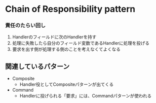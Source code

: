 # Chain of Responsibility pattern

### 責任のたらい回し

1. Handlerのフィールドに次のHandlerを持す
2. 処理に失敗したら自分のフィールド変数であるHandlerに処理を投げる
3. 要求を出す側が処理する側のことを考えなくてよくなる

## 関連しているパターン
- Composite
  - Handler役としてCompositeパターンが出てくる
- Command
  - Handlerに投げられる「要求」には、Commandパターンが使われる
